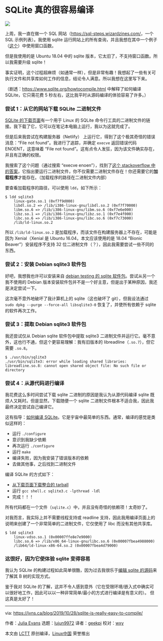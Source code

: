 [#]: collector: (lujun9972)
[#]: translator: (geekpi)
[#]: reviewer: (wxy)
[#]: publisher: (wxy)
[#]: url: (https://linux.cn/article-11536-1.html)
[#]: subject: (SQLite is really easy to compile)
[#]: via: (https://jvns.ca/blog/2019/10/28/sqlite-is-really-easy-to-compile/)
[#]: author: (Julia Evans https://jvns.ca/)

SQLite 真的很容易编译
======

![](https://img.linux.net.cn/data/attachment/album/201911/04/120656cedfznzenxxvmxq1.jpg)

上周，我一直在做一个 SQL 网站（<https://sql-steps.wizardzines.com/>，一个 SQL 示例列表）。我使用 sqlite 运行网站上的所有查询，并且我想在其中一个例子（[这个][1]）中使用窗口函数。

但是我使用的是 Ubuntu 18.04 中的 sqlite 版本，它太旧了，不支持窗口函数。所以我需要升级 sqlite！

事实证明，这个过程超麻烦（如通常一样），但是非常有趣！我想起了一些有关可执行文件和共享库如何工作的信息，结论令人满意。所以我想在这里写下来。

（剧透：<https://www.sqlite.org/howtocompile.html> 中解释了如何编译 SQLite，它只需花费 5 秒左右，这比我平时从源码编译的体验容易了许多。）

### 尝试 1：从它的网站下载 SQLite 二进制文件

[SQLite 的下载页面][2]有一个用于 Linux 的 SQLite 命令行工具的二进制文件的链接。我下载了它，它可以在笔记本电脑上运行，我以为这就完成了。

但是后来我尝试在构建服务器（Netlify） 上运行它，得到了这个极其奇怪的错误消息：“File not found”。我进行了追踪，并确定 `execve` 返回错误代码 ENOENT，这意味着 “File not found”。这有点令人发狂，因为该文件确实存在，并且有正确的权限。

我搜索了这个问题（通过搜索 “execve enoen”），找到了[这个 stackoverflow 中的答案][3]，它指出要运行二进制文件，你不仅需要二进制文件存在！你还需要它的**加载程序**才能存在。（加载程序的路径在二进制文件内部）

要查看加载程序的路径，可以使用 `ldd`，如下所示：

```
$ ldd sqlite3
    linux-gate.so.1 (0xf7f9d000)
    libdl.so.2 => /lib/i386-linux-gnu/libdl.so.2 (0xf7f70000)
    libm.so.6 => /lib/i386-linux-gnu/libm.so.6 (0xf7e6e000)
    libz.so.1 => /lib/i386-linux-gnu/libz.so.1 (0xf7e4f000)
    libc.so.6 => /lib/i386-linux-gnu/libc.so.6 (0xf7c73000)
    /lib/ld-linux.so.2
```

所以  `/lib/ld-linux.so.2` 是加载程序，而该文件在构建服务器上不存在，可能是因为 Xenial（Xenial 是 Ubuntu 16.04，本文应该使用的是 18.04 “Bionic Beaver”）安装程序不支持 32 位二进制文​​件（？），因此我需要尝试一些不同的东西。

### 尝试 2：安装 Debian sqlite3 软件包

好吧，我想我也许可以安装来自 [debian testing 的 sqlite 软件包][4]。尝试从另一个我不使用的 Debian 版本安装软件包并不是一个好主意，但是出于某种原因，我还是决定尝试一下。

这次毫不意外地破坏了我计算机上的 sqlite（这也破坏了 git），但我设法通过 `sudo dpkg --purge --force-all libsqlite3-0` 恢复了，并使所有依赖于 sqlite 的软件再次工作。

### 尝试 3：提取 Debian sqlite3 软件包

我还尝试仅从 Debian sqlite 软件包中提取 sqlite3 二进制文件并运行它。毫不意外，这也行不通，但这个更容易理解：我有旧版本的 libreadline（`.so.7`），但它需要 `.so.8`。

```
$ ./usr/bin/sqlite3
./usr/bin/sqlite3: error while loading shared libraries: libreadline.so.8: cannot open shared object file: No such file or directory
```

### 尝试 4：从源代码进行编译

我花费这么多时间尝试下载 sqlite 二进制的原因是我认为从源代码编译 sqlite 既烦人又耗时。但是显然，下载随便一个 sqlite 二进制文件根本不适合我，因此我最终决定尝试自己编译它。

这有指导：[如何编译 SQLite][5]。它是宇宙中最简单的东西。通常，编译的感觉是类似这样的：

  * 运行 `./configure`
  * 意识到我缺少依赖
  * 再次运行 `./configure`
  * 运行 `make`
  * 编译失败，因为我安装了错误版本的依赖
  * 去做其他事，之后找到二进制文件

编译 SQLite 的方式如下：

  * [从下载页面下载整合的 tarball][2]
  * 运行 `gcc shell.c sqlite3.c -lpthread -ldl`
  * 完成！！！

所有代码都在一个文件（`sqlite.c`）中，并且没有奇怪的依赖项！太奇妙了。

对我而言，我实际上并不需要线程支持或 readline 支持，因此我用编译页面上的说明来创建了一个非常简单的二进制文件，它仅使用了 libc 而没有其他共享库。

```
$ ldd sqlite3
    linux-vdso.so.1 (0x00007ffe8e7e9000)
    libc.so.6 => /lib/x86_64-linux-gnu/libc.so.6 (0x00007fbea4988000)
    /lib64/ld-linux-x86-64.so.2 (0x00007fbea4d79000)
```

### 这很好，因为它使体验 sqlite 变得容易

我认为 SQLite 的构建过程如此简单很酷，因为过去我很乐于[编辑 sqlite 的源码][6]来了解其 B 树的实现方式。

鉴于我对 SQLite 的了解，这并不令人感到意外（它在受限环境/嵌入式中确实可以很好地工作，因此可以以一种非常简单/最小的方式进行编译是有意义的）。 但这真是太好了！

--------------------------------------------------------------------------------

via: https://jvns.ca/blog/2019/10/28/sqlite-is-really-easy-to-compile/

作者：[Julia Evans][a]
选题：[lujun9972][b]
译者：[geekpi](https://github.com/geekpi)
校对：[wxy](https://github.com/wxy)

本文由 [LCTT](https://github.com/LCTT/TranslateProject) 原创编译，[Linux中国](https://linux.cn/) 荣誉推出

[a]: https://jvns.ca/
[b]: https://github.com/lujun9972
[1]: https://sql-steps.wizardzines.com/lag.html
[2]: https://www.sqlite.org/download.html
[3]: https://stackoverflow.com/questions/5234088/execve-file-not-found-when-stracing-the-very-same-file
[4]: https://packages.debian.org/bullseye/amd64/sqlite3/download
[5]: https://www.sqlite.org/howtocompile.html
[6]: https://jvns.ca/blog/2014/10/02/how-does-sqlite-work-part-2-btrees/
